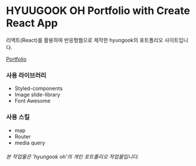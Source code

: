 # HYUUGOOK OH Portfolio with Create React App

리액트(React)를 활용하여 반응형웹으로 제작한 hyungook의 포트폴리오 사이트입니다.

[Portfolio](https://hyungook.github.io/hyungook-portfolio/)

### 사용 라이브러리

- Styled-components
- Image slide-library
- Font Awesome

### 사용 스킬

- map
- Router
- media query

###### 본 작업물은 'hyungook oh'의 개인 포트폴리오 작업물입니다.
